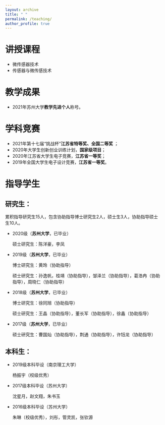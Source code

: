 ```yaml
---
layout: archive
title: " "
permalink: /teaching/
author_profile: true
---
```

# 讲授课程

* 微传感器技术
* 传感器与微传感技术

# 教学成果

* 2021年苏州大学**教学先进个人**称号。

# 学科竞赛

* 2021年第十七届“挑战杯”**江苏省特等奖、全国二等奖** ；
* 2020年大学生创新创业训练计划，**国家级项目**；
* 2020年江苏省大学生电子竞赛，**江苏省一等奖**；
* 2019年全国大学生电子设计竞赛，**江苏省一等奖**。

# 指导学生

## 研究生：

累积指导研究生15人，包含协助指导博士研究生2人，硕士生3人，协助指导硕士生10人。

- 2020级（**苏州大学**，已毕业）

  硕士研究生：陈洋豪，李凤
- 2019级（**苏州大学**，已毕业）

  博士研究生：黄玲（协助指导）

  硕士研究生：孙逸帆，桂靖（协助指导），邹泽兰（协助指导），葛浩冉（协助指导），周晓仁（协助指导）
- 2018级（**苏州大学**，已毕业）

  博士研究生：徐同旭（协助指导）

  硕士研究生：王晶（协助指导），董长军（协助指导），徐鑫（协助指导）
- 2017级（**苏州大学**，已毕业）

  硕士研究生：曹国灿（协助指导），荆通（协助指导），许钰龙（协助指导）

## 本科生：

- 2019级本科毕设（南京理工大学）

  杨振宇（校级优秀）
- 2017级本科毕设（苏州大学）

  沈星月，赵文翔，朱书玉
- 2016级本科毕设（苏州大学）

  朱琳（校级优秀），刘彤，管灵凯，张钦源
